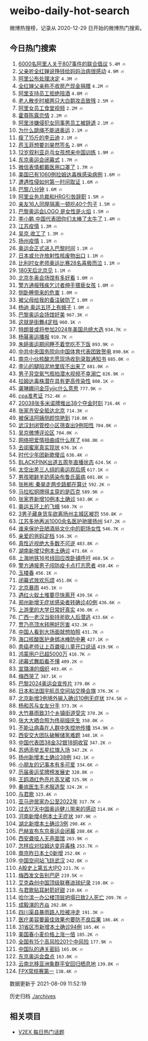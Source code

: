 # weibo-daily-hot-search

微博热搜榜，记录从 2020-12-29 日开始的微博热门搜索。

## 今日热门搜索

<!-- BEGIN -->

1. [6000名阿里人关于807事件的联合倡议](https://s.weibo.com/weibo?q=%236000%E5%90%8D%E9%98%BF%E9%87%8C%E4%BA%BA%E5%85%B3%E4%BA%8E807%E4%BA%8B%E4%BB%B6%E7%9A%84%E8%81%94%E5%90%88%E5%80%A1%E8%AE%AE%23&Refer=top) `5.4M 🔥`
1. [父亲听全红婵说挣钱给妈妈治病很感动](https://s.weibo.com/weibo?q=%23%E7%88%B6%E4%BA%B2%E5%90%AC%E5%85%A8%E7%BA%A2%E5%A9%B5%E8%AF%B4%E6%8C%A3%E9%92%B1%E7%BB%99%E5%A6%88%E5%A6%88%E6%B2%BB%E7%97%85%E5%BE%88%E6%84%9F%E5%8A%A8%23&Refer=top) `4.9M 🔥`
1. [阿里公布处理决定](https://s.weibo.com/weibo?q=%23%E9%98%BF%E9%87%8C%E5%85%AC%E5%B8%83%E5%A4%84%E7%90%86%E5%86%B3%E5%AE%9A%23&Refer=top) `4.3M 🔥`
1. [全红婵父亲称不收房产现金捐赠](https://s.weibo.com/weibo?q=%23%E5%85%A8%E7%BA%A2%E5%A9%B5%E7%88%B6%E4%BA%B2%E7%A7%B0%E4%B8%8D%E6%94%B6%E6%88%BF%E4%BA%A7%E7%8E%B0%E9%87%91%E6%8D%90%E8%B5%A0%23&Refer=top) `4.2M 🔥`
1. [阿里支持员工拒绝陪酒](https://s.weibo.com/weibo?q=%23%E9%98%BF%E9%87%8C%E6%94%AF%E6%8C%81%E5%91%98%E5%B7%A5%E6%8B%92%E7%BB%9D%E9%99%AA%E9%85%92%23&Refer=top) `4.0M 🔥`
1. [老人散步时被两只大白鹅攻击致残](https://s.weibo.com/weibo?q=%23%E8%80%81%E4%BA%BA%E6%95%A3%E6%AD%A5%E6%97%B6%E8%A2%AB%E4%B8%A4%E5%8F%AA%E5%A4%A7%E7%99%BD%E9%B9%85%E6%94%BB%E5%87%BB%E8%87%B4%E6%AE%8B%23&Refer=top) `2.5M 🔥`
1. [阿里女员工食堂视频](https://s.weibo.com/weibo?q=%23%E9%98%BF%E9%87%8C%E5%A5%B3%E5%91%98%E5%B7%A5%E9%A3%9F%E5%A0%82%E8%A7%86%E9%A2%91%23&Refer=top) `2.2M 🔥`
1. [霍尊陈露恋情](https://s.weibo.com/weibo?q=%23%E9%9C%8D%E5%B0%8A%E9%99%88%E9%9C%B2%E6%81%8B%E6%83%85%23&Refer=top) `2.2M 🔥`
1. [阿里涉嫌侵犯女同事男员工被辞退](https://s.weibo.com/weibo?q=%23%E9%98%BF%E9%87%8C%E6%B6%89%E5%AB%8C%E4%BE%B5%E7%8A%AF%E5%A5%B3%E5%90%8C%E4%BA%8B%E7%94%B7%E5%91%98%E5%B7%A5%E8%A2%AB%E8%BE%9E%E9%80%80%23&Refer=top) `2.1M 🔥`
1. [为什么跳绳不能进奥运](https://s.weibo.com/weibo?q=%23%E4%B8%BA%E4%BB%80%E4%B9%88%E8%B7%B3%E7%BB%B3%E4%B8%8D%E8%83%BD%E8%BF%9B%E5%A5%A5%E8%BF%90%23&Refer=top) `2.1M 🔥`
1. [瘦了15斤的李云迪](https://s.weibo.com/weibo?q=%23%E7%98%A6%E4%BA%8615%E6%96%A4%E7%9A%84%E6%9D%8E%E4%BA%91%E8%BF%AA%23&Refer=top) `2.1M 🔥`
1. [芦玉菲想要刘昊然签名](https://s.weibo.com/weibo?q=%23%E8%8A%A6%E7%8E%89%E8%8F%B2%E6%83%B3%E8%A6%81%E5%88%98%E6%98%8A%E7%84%B6%E7%AD%BE%E5%90%8D%23&Refer=top) `2.0M 🔥`
1. [12岁叙利亚乒乓女孩想来中国训练](https://s.weibo.com/weibo?q=%2312%E5%B2%81%E5%8F%99%E5%88%A9%E4%BA%9A%E4%B9%92%E4%B9%93%E5%A5%B3%E5%AD%A9%E6%83%B3%E6%9D%A5%E4%B8%AD%E5%9B%BD%E8%AE%AD%E7%BB%83%23&Refer=top) `1.9M 🔥`
1. [东京奥运会闭幕式](https://s.weibo.com/weibo?q=%23%E4%B8%9C%E4%BA%AC%E5%A5%A5%E8%BF%90%E4%BC%9A%E9%97%AD%E5%B9%95%E5%BC%8F%23&Refer=top) `1.7M 🔥`
1. [微信表情都戴医用口罩了](https://s.weibo.com/weibo?q=%23%E5%BE%AE%E4%BF%A1%E8%A1%A8%E6%83%85%E9%83%BD%E6%88%B4%E5%8C%BB%E7%94%A8%E5%8F%A3%E7%BD%A9%E4%BA%86%23&Refer=top) `1.7M 🔥`
1. [美国已有1060例拉姆达毒株感染病例](https://s.weibo.com/weibo?q=%23%E7%BE%8E%E5%9B%BD%E5%B7%B2%E6%9C%891060%E4%BE%8B%E6%8B%89%E5%A7%86%E8%BE%BE%E6%AF%92%E6%A0%AA%E6%84%9F%E6%9F%93%E7%97%85%E4%BE%8B%23&Refer=top) `1.6M 🔥`
1. [遭遇性侵如何第一时间取证](https://s.weibo.com/weibo?q=%23%E9%81%AD%E9%81%87%E6%80%A7%E4%BE%B5%E5%A6%82%E4%BD%95%E7%AC%AC%E4%B8%80%E6%97%B6%E9%97%B4%E5%8F%96%E8%AF%81%23&Refer=top) `1.6M 🔥`
1. [巴黎八分钟](https://s.weibo.com/weibo?q=%23%E5%B7%B4%E9%BB%8E%E5%85%AB%E5%88%86%E9%92%9F%23&Refer=top) `1.6M 🔥`
1. [阿里业务总裁和HRG引咎辞职](https://s.weibo.com/weibo?q=%23%E9%98%BF%E9%87%8C%E4%B8%9A%E5%8A%A1%E6%80%BB%E8%A3%81%E5%92%8CHRG%E5%BC%95%E5%92%8E%E8%BE%9E%E8%81%8C%23&Refer=top) `1.5M 🔥`
1. [亲友16人同屋隔离一顿吃40个包子](https://s.weibo.com/weibo?q=%23%E4%BA%B2%E5%8F%8B16%E4%BA%BA%E5%90%8C%E5%B1%8B%E9%9A%94%E7%A6%BB%E4%B8%80%E9%A1%BF%E5%90%8340%E4%B8%AA%E5%8C%85%E5%AD%90%23&Refer=top) `1.5M 🔥`
1. [巴黎奥运会LOGO 是女性是火焰](https://s.weibo.com/weibo?q=%E5%B7%B4%E9%BB%8E%E5%A5%A5%E8%BF%90%E4%BC%9ALOGO%20%E6%98%AF%E5%A5%B3%E6%80%A7%E6%98%AF%E7%81%AB%E7%84%B0&Refer=top) `1.5M 🔥`
1. [李小鹏 中国代表团你们太棒了太牛了](https://s.weibo.com/weibo?q=%E6%9D%8E%E5%B0%8F%E9%B9%8F%20%E4%B8%AD%E5%9B%BD%E4%BB%A3%E8%A1%A8%E5%9B%A2%E4%BD%A0%E4%BB%AC%E5%A4%AA%E6%A3%92%E4%BA%86%E5%A4%AA%E7%89%9B%E4%BA%86&Refer=top) `1.4M 🔥`
1. [江苏疫情](https://s.weibo.com/weibo?q=%E6%B1%9F%E8%8B%8F%E7%96%AB%E6%83%85&Refer=top) `1.3M 🔥`
1. [吴京 收工了](https://s.weibo.com/weibo?q=%E5%90%B4%E4%BA%AC%20%E6%94%B6%E5%B7%A5%E4%BA%86&Refer=top) `1.3M 🔥`
1. [扬州疫情](https://s.weibo.com/weibo?q=%E6%89%AC%E5%B7%9E%E7%96%AB%E6%83%85&Refer=top) `1.1M 🔥`
1. [奥运会正式进入巴黎时间](https://s.weibo.com/weibo?q=%E5%A5%A5%E8%BF%90%E4%BC%9A%E6%AD%A3%E5%BC%8F%E8%BF%9B%E5%85%A5%E5%B7%B4%E9%BB%8E%E6%97%B6%E9%97%B4&Refer=top) `1.1M 🔥`
1. [日本或允许放射性核废物出口](https://s.weibo.com/weibo?q=%23%E6%97%A5%E6%9C%AC%E6%88%96%E5%85%81%E8%AE%B8%E6%94%BE%E5%B0%84%E6%80%A7%E6%A0%B8%E5%BA%9F%E7%89%A9%E5%87%BA%E5%8F%A3%23&Refer=top) `1.1M 🔥`
1. [比利时女老师奥运比赛28名喜极而泣](https://s.weibo.com/weibo?q=%23%E6%AF%94%E5%88%A9%E6%97%B6%E5%A5%B3%E8%80%81%E5%B8%88%E5%A5%A5%E8%BF%90%E6%AF%94%E8%B5%9B28%E5%90%8D%E5%96%9C%E6%9E%81%E8%80%8C%E6%B3%A3%23&Refer=top) `1.1M 🔥`
1. [180天后北京见](https://s.weibo.com/weibo?q=%23180%E5%A4%A9%E5%90%8E%E5%8C%97%E4%BA%AC%E8%A7%81%23&Refer=top) `1.1M 🔥`
1. [北京冬奥会场馆有多好看](https://s.weibo.com/weibo?q=%23%E5%8C%97%E4%BA%AC%E5%86%AC%E5%A5%A5%E4%BC%9A%E5%9C%BA%E9%A6%86%E6%9C%89%E5%A4%9A%E5%A5%BD%E7%9C%8B%23&Refer=top) `1.0M 🔥`
1. [警方通报残疾乞讨者伸手猥亵女孩](https://s.weibo.com/weibo?q=%23%E8%AD%A6%E6%96%B9%E9%80%9A%E6%8A%A5%E6%AE%8B%E7%96%BE%E4%B9%9E%E8%AE%A8%E8%80%85%E4%BC%B8%E6%89%8B%E7%8C%A5%E4%BA%B5%E5%A5%B3%E5%AD%A9%23&Refer=top) `1.0M 🔥`
1. [侧卧睡带来的危害](https://s.weibo.com/weibo?q=%23%E4%BE%A7%E5%8D%A7%E7%9D%A1%E5%B8%A6%E6%9D%A5%E7%9A%84%E5%8D%B1%E5%AE%B3%23&Refer=top) `1.0M 🔥`
1. [被父母给我的备注破防了](https://s.weibo.com/weibo?q=%23%E8%A2%AB%E7%88%B6%E6%AF%8D%E7%BB%99%E6%88%91%E7%9A%84%E5%A4%87%E6%B3%A8%E7%A0%B4%E9%98%B2%E4%BA%86%23&Refer=top) `1.0M 🔥`
1. [杨迪 奥运五环上有蛾子](https://s.weibo.com/weibo?q=%E6%9D%A8%E8%BF%AA%20%E5%A5%A5%E8%BF%90%E4%BA%94%E7%8E%AF%E4%B8%8A%E6%9C%89%E8%9B%BE%E5%AD%90&Refer=top) `1.0M 🔥`
1. [巴黎奥运会场馆好美](https://s.weibo.com/weibo?q=%E5%B7%B4%E9%BB%8E%E5%A5%A5%E8%BF%90%E4%BC%9A%E5%9C%BA%E9%A6%86%E5%A5%BD%E7%BE%8E&Refer=top) `967.3K 🔥`
1. [这就是街舞4定档](https://s.weibo.com/weibo?q=%23%E8%BF%99%E5%B0%B1%E6%98%AF%E8%A1%97%E8%88%9E4%E5%AE%9A%E6%A1%A3%23&Refer=top) `960.1K 🔥`
1. [特朗普或将参加2024年美国总统大选](https://s.weibo.com/weibo?q=%23%E7%89%B9%E6%9C%97%E6%99%AE%E6%88%96%E5%B0%86%E5%8F%82%E5%8A%A02024%E5%B9%B4%E7%BE%8E%E5%9B%BD%E6%80%BB%E7%BB%9F%E5%A4%A7%E9%80%89%23&Refer=top) `934.7K 🔥`
1. [杨幂奥运播报](https://s.weibo.com/weibo?q=%23%E6%9D%A8%E5%B9%82%E5%A5%A5%E8%BF%90%E6%92%AD%E6%8A%A5%23&Refer=top) `910.7K 🔥`
1. [朱婷奥运期间睡不着觉吃不下饭](https://s.weibo.com/weibo?q=%23%E6%9C%B1%E5%A9%B7%E5%A5%A5%E8%BF%90%E6%9C%9F%E9%97%B4%E7%9D%A1%E4%B8%8D%E7%9D%80%E8%A7%89%E5%90%83%E4%B8%8D%E4%B8%8B%E9%A5%AD%23&Refer=top) `893.9K 🔥`
1. [中共中央国务院向中国体育代表团致贺电](https://s.weibo.com/weibo?q=%23%E4%B8%AD%E5%85%B1%E4%B8%AD%E5%A4%AE%E5%9B%BD%E5%8A%A1%E9%99%A2%E5%90%91%E4%B8%AD%E5%9B%BD%E4%BD%93%E8%82%B2%E4%BB%A3%E8%A1%A8%E5%9B%A2%E8%87%B4%E8%B4%BA%E7%94%B5%23&Refer=top) `890.6K 🔥`
1. [南京小伙核酸志愿现场收到录取通知书](https://s.weibo.com/weibo?q=%23%E5%8D%97%E4%BA%AC%E5%B0%8F%E4%BC%99%E6%A0%B8%E9%85%B8%E5%BF%97%E6%84%BF%E7%8E%B0%E5%9C%BA%E6%94%B6%E5%88%B0%E5%BD%95%E5%8F%96%E9%80%9A%E7%9F%A5%E4%B9%A6%23&Refer=top) `885.0K 🔥`
1. [李沁的腿陷泥地里拔不出来了](https://s.weibo.com/weibo?q=%23%E6%9D%8E%E6%B2%81%E7%9A%84%E8%85%BF%E9%99%B7%E6%B3%A5%E5%9C%B0%E9%87%8C%E6%8B%94%E4%B8%8D%E5%87%BA%E6%9D%A5%E4%BA%86%23&Refer=top) `881.0K 🔥`
1. [男子背空氧气瓶拍潜水视频不幸溺亡](https://s.weibo.com/weibo?q=%23%E7%94%B7%E5%AD%90%E8%83%8C%E7%A9%BA%E6%B0%A7%E6%B0%94%E7%93%B6%E6%8B%8D%E6%BD%9C%E6%B0%B4%E8%A7%86%E9%A2%91%E4%B8%8D%E5%B9%B8%E6%BA%BA%E4%BA%A1%23&Refer=top) `826.9K 🔥`
1. [拉姆达毒株潜在具有更高传染性](https://s.weibo.com/weibo?q=%23%E6%8B%89%E5%A7%86%E8%BE%BE%E6%AF%92%E6%A0%AA%E6%BD%9C%E5%9C%A8%E5%85%B7%E6%9C%89%E6%9B%B4%E9%AB%98%E4%BC%A0%E6%9F%93%E6%80%A7%23&Refer=top) `808.1K 🔥`
1. [龚琳娜问金莎yjjc什么意思](https://s.weibo.com/weibo?q=%23%E9%BE%9A%E7%90%B3%E5%A8%9C%E9%97%AE%E9%87%91%E8%8E%8Eyjjc%E4%BB%80%E4%B9%88%E6%84%8F%E6%80%9D%23&Refer=top) `777.9K 🔥`
1. [cpa准考证](https://s.weibo.com/weibo?q=%23cpa%E5%87%86%E8%80%83%E8%AF%81%23&Refer=top) `752.4K 🔥`
1. [20038张多米诺牌推出38个夺金时刻](https://s.weibo.com/weibo?q=%2320038%E5%BC%A0%E5%A4%9A%E7%B1%B3%E8%AF%BA%E7%89%8C%E6%8E%A8%E5%87%BA38%E4%B8%AA%E5%A4%BA%E9%87%91%E6%97%B6%E5%88%BB%23&Refer=top) `716.4K 🔥`
1. [张家齐安全抵达北京](https://s.weibo.com/weibo?q=%23%E5%BC%A0%E5%AE%B6%E9%BD%90%E5%AE%89%E5%85%A8%E6%8A%B5%E8%BE%BE%E5%8C%97%E4%BA%AC%23&Refer=top) `714.3K 🔥`
1. [被保洁阿姨侧颜惊艳到](https://s.weibo.com/weibo?q=%23%E8%A2%AB%E4%BF%9D%E6%B4%81%E9%98%BF%E5%A7%A8%E4%BE%A7%E9%A2%9C%E6%83%8A%E8%89%B3%E5%88%B0%23&Refer=top) `710.0K 🔥`
1. [武汉封闭管控小区筛查出9例阳性](https://s.weibo.com/weibo?q=%23%E6%AD%A6%E6%B1%89%E5%B0%81%E9%97%AD%E7%AE%A1%E6%8E%A7%E5%B0%8F%E5%8C%BA%E7%AD%9B%E6%9F%A5%E5%87%BA9%E4%BE%8B%E9%98%B3%E6%80%A7%23&Refer=top) `704.0K 🔥`
1. [吴京微博评论区](https://s.weibo.com/weibo?q=%23%E5%90%B4%E4%BA%AC%E5%BE%AE%E5%8D%9A%E8%AF%84%E8%AE%BA%E5%8C%BA%23&Refer=top) `704.0K 🔥`
1. [网络把爱情扭曲成什么样了](https://s.weibo.com/weibo?q=%23%E7%BD%91%E7%BB%9C%E6%8A%8A%E7%88%B1%E6%83%85%E6%89%AD%E6%9B%B2%E6%88%90%E4%BB%80%E4%B9%88%E6%A0%B7%E4%BA%86%23&Refer=top) `698.0K 🔥`
1. [去闺蜜家真实现状](https://s.weibo.com/weibo?q=%23%E5%8E%BB%E9%97%BA%E8%9C%9C%E5%AE%B6%E7%9C%9F%E5%AE%9E%E7%8E%B0%E7%8A%B6%23&Refer=top) `676.1K 🔥`
1. [时代少年团新歌傻瓜](https://s.weibo.com/weibo?q=%23%E6%97%B6%E4%BB%A3%E5%B0%91%E5%B9%B4%E5%9B%A2%E6%96%B0%E6%AD%8C%E5%82%BB%E7%93%9C%23&Refer=top) `636.4K 🔥`
1. [BLACKPINK出道五周年直播状态](https://s.weibo.com/weibo?q=%23BLACKPINK%E5%87%BA%E9%81%93%E4%BA%94%E5%91%A8%E5%B9%B4%E7%9B%B4%E6%92%AD%E7%8A%B6%E6%80%81%23&Refer=top) `624.5K 🔥`
1. [太空出差三人组的奥运观后感](https://s.weibo.com/weibo?q=%23%E5%A4%AA%E7%A9%BA%E5%87%BA%E5%B7%AE%E4%B8%89%E4%BA%BA%E7%BB%84%E7%9A%84%E5%A5%A5%E8%BF%90%E8%A7%82%E5%90%8E%E6%84%9F%23&Refer=top) `617.1K 🔥`
1. [男孩喝鲜羊奶感染布鲁氏菌病](https://s.weibo.com/weibo?q=%23%E7%94%B7%E5%AD%A9%E5%96%9D%E9%B2%9C%E7%BE%8A%E5%A5%B6%E6%84%9F%E6%9F%93%E5%B8%83%E9%B2%81%E6%B0%8F%E8%8F%8C%E7%97%85%23&Refer=top) `601.8K 🔥`
1. [张彬彬 秦昊走两步路都在算计](https://s.weibo.com/weibo?q=%E5%BC%A0%E5%BD%AC%E5%BD%AC%20%E7%A7%A6%E6%98%8A%E8%B5%B0%E4%B8%A4%E6%AD%A5%E8%B7%AF%E9%83%BD%E5%9C%A8%E7%AE%97%E8%AE%A1&Refer=top) `592.2K 🔥`
1. [马拉松铜牌得主穿的是匹克](https://s.weibo.com/weibo?q=%23%E9%A9%AC%E6%8B%89%E6%9D%BE%E9%93%9C%E7%89%8C%E5%BE%97%E4%B8%BB%E7%A9%BF%E7%9A%84%E6%98%AF%E5%8C%B9%E5%85%8B%23&Refer=top) `589.9K 🔥`
1. [张家界新增10例本土确诊](https://s.weibo.com/weibo?q=%23%E5%BC%A0%E5%AE%B6%E7%95%8C%E6%96%B0%E5%A2%9E10%E4%BE%8B%E6%9C%AC%E5%9C%9F%E7%A1%AE%E8%AF%8A%23&Refer=top) `583.0K 🔥`
1. [奥运五环上的飞蛾](https://s.weibo.com/weibo?q=%23%E5%A5%A5%E8%BF%90%E4%BA%94%E7%8E%AF%E4%B8%8A%E7%9A%84%E9%A3%9E%E8%9B%BE%23&Refer=top) `560.7K 🔥`
1. [3男子藏身货车欲离扬州主城区被罚](https://s.weibo.com/weibo?q=%233%E7%94%B7%E5%AD%90%E8%97%8F%E8%BA%AB%E8%B4%A7%E8%BD%A6%E6%AC%B2%E7%A6%BB%E6%89%AC%E5%B7%9E%E4%B8%BB%E5%9F%8E%E5%8C%BA%E8%A2%AB%E7%BD%9A%23&Refer=top) `550.8K 🔥`
1. [江苏多地再派1000余名医护驰援扬州](https://s.weibo.com/weibo?q=%23%E6%B1%9F%E8%8B%8F%E5%A4%9A%E5%9C%B0%E5%86%8D%E6%B4%BE1000%E4%BD%99%E5%90%8D%E5%8C%BB%E6%8A%A4%E9%A9%B0%E6%8F%B4%E6%89%AC%E5%B7%9E%23&Refer=top) `547.2K 🔥`
1. [谁来保护丑陋酒局文化中的职场女性](https://s.weibo.com/weibo?q=%23%E8%B0%81%E6%9D%A5%E4%BF%9D%E6%8A%A4%E4%B8%91%E9%99%8B%E9%85%92%E5%B1%80%E6%96%87%E5%8C%96%E4%B8%AD%E7%9A%84%E8%81%8C%E5%9C%BA%E5%A5%B3%E6%80%A7%23&Refer=top) `546.7K 🔥`
1. [亲爱的爸妈定档](https://s.weibo.com/weibo?q=%23%E4%BA%B2%E7%88%B1%E7%9A%84%E7%88%B8%E5%A6%88%E5%AE%9A%E6%A1%A3%23&Refer=top) `516.3K 🔥`
1. [真性近视绝大多数不可逆](https://s.weibo.com/weibo?q=%23%E7%9C%9F%E6%80%A7%E8%BF%91%E8%A7%86%E7%BB%9D%E5%A4%A7%E5%A4%9A%E6%95%B0%E4%B8%8D%E5%8F%AF%E9%80%86%23&Refer=top) `483.8K 🔥`
1. [湖南新增12例本土确诊](https://s.weibo.com/weibo?q=%23%E6%B9%96%E5%8D%97%E6%96%B0%E5%A2%9E12%E4%BE%8B%E6%9C%AC%E5%9C%9F%E7%A1%AE%E8%AF%8A%23&Refer=top) `471.6K 🔥`
1. [上海地铁16号线回应改卧铺呼吁](https://s.weibo.com/weibo?q=%23%E4%B8%8A%E6%B5%B7%E5%9C%B0%E9%93%8116%E5%8F%B7%E7%BA%BF%E5%9B%9E%E5%BA%94%E6%94%B9%E5%8D%A7%E9%93%BA%E5%91%BC%E5%90%81%23&Refer=top) `468.5K 🔥`
1. [警方通报男子闯防疫卡点打志愿者](https://s.weibo.com/weibo?q=%23%E8%AD%A6%E6%96%B9%E9%80%9A%E6%8A%A5%E7%94%B7%E5%AD%90%E9%97%AF%E9%98%B2%E7%96%AB%E5%8D%A1%E7%82%B9%E6%89%93%E5%BF%97%E6%84%BF%E8%80%85%23&Refer=top) `458.4K 🔥`
1. [玉楼春](https://s.weibo.com/weibo?q=%E7%8E%89%E6%A5%BC%E6%98%A5&Refer=top) `456.1K 🔥`
1. [闭幕式放欢乐颂](https://s.weibo.com/weibo?q=%E9%97%AD%E5%B9%95%E5%BC%8F%E6%94%BE%E6%AC%A2%E4%B9%90%E9%A2%82&Refer=top) `451.0K 🔥`
1. [北京暴雨](https://s.weibo.com/weibo?q=%23%E5%8C%97%E4%BA%AC%E6%9A%B4%E9%9B%A8%23&Refer=top) `445.1K 🔥`
1. [遇红火蚁土堆要尽快离开](https://s.weibo.com/weibo?q=%23%E9%81%87%E7%BA%A2%E7%81%AB%E8%9A%81%E5%9C%9F%E5%A0%86%E8%A6%81%E5%B0%BD%E5%BF%AB%E7%A6%BB%E5%BC%80%23&Refer=top) `439.5K 🔥`
1. [郑州新增无症状感染者转确诊40例](https://s.weibo.com/weibo?q=%23%E9%83%91%E5%B7%9E%E6%96%B0%E5%A2%9E%E6%97%A0%E7%97%87%E7%8A%B6%E6%84%9F%E6%9F%93%E8%80%85%E8%BD%AC%E7%A1%AE%E8%AF%8A40%E4%BE%8B%23&Refer=top) `436.6K 🔥`
1. [上游里的大学日常好真实](https://s.weibo.com/weibo?q=%23%E4%B8%8A%E6%B8%B8%E9%87%8C%E7%9A%84%E5%A4%A7%E5%AD%A6%E6%97%A5%E5%B8%B8%E5%A5%BD%E7%9C%9F%E5%AE%9E%23&Refer=top) `436.0K 🔥`
1. [广西一老汉当街持斧砍人后潜逃](https://s.weibo.com/weibo?q=%23%E5%B9%BF%E8%A5%BF%E4%B8%80%E8%80%81%E6%B1%89%E5%BD%93%E8%A1%97%E6%8C%81%E6%96%A7%E7%A0%8D%E4%BA%BA%E5%90%8E%E6%BD%9C%E9%80%83%23&Refer=top) `433.6K 🔥`
1. [贾乃亮顶水转圈好厉害](https://s.weibo.com/weibo?q=%23%E8%B4%BE%E4%B9%83%E4%BA%AE%E9%A1%B6%E6%B0%B4%E8%BD%AC%E5%9C%88%E5%A5%BD%E5%8E%89%E5%AE%B3%23&Refer=top) `432.3K 🔥`
1. [中国人看到大场面就想拍照](https://s.weibo.com/weibo?q=%23%E4%B8%AD%E5%9B%BD%E4%BA%BA%E7%9C%8B%E5%88%B0%E5%A4%A7%E5%9C%BA%E9%9D%A2%E5%B0%B1%E6%83%B3%E6%8B%8D%E7%85%A7%23&Refer=top) `431.7K 🔥`
1. [海口核酸医护身绑冰棒防中暑](https://s.weibo.com/weibo?q=%23%E6%B5%B7%E5%8F%A3%E6%A0%B8%E9%85%B8%E5%8C%BB%E6%8A%A4%E8%BA%AB%E7%BB%91%E5%86%B0%E6%A3%92%E9%98%B2%E4%B8%AD%E6%9A%91%23&Refer=top) `427.1K 🔥`
1. [患癌老师让上百聋哑儿童开口说话](https://s.weibo.com/weibo?q=%23%E6%82%A3%E7%99%8C%E8%80%81%E5%B8%88%E8%AE%A9%E4%B8%8A%E7%99%BE%E8%81%8B%E5%93%91%E5%84%BF%E7%AB%A5%E5%BC%80%E5%8F%A3%E8%AF%B4%E8%AF%9D%23&Refer=top) `419.9K 🔥`
1. [鸿蒙用户已超5000万](https://s.weibo.com/weibo?q=%23%E9%B8%BF%E8%92%99%E7%94%A8%E6%88%B7%E5%B7%B2%E8%B6%855000%E4%B8%87%23&Refer=top) `416.7K 🔥`
1. [闭幕式舞蹈看不懂](https://s.weibo.com/weibo?q=%23%E9%97%AD%E5%B9%95%E5%BC%8F%E8%88%9E%E8%B9%88%E7%9C%8B%E4%B8%8D%E6%87%82%23&Refer=top) `409.2K 🔥`
1. [宣璐演的烟织](https://s.weibo.com/weibo?q=%23%E5%AE%A3%E7%92%90%E6%BC%94%E7%9A%84%E7%83%9F%E7%BB%87%23&Refer=top) `403.4K 🔥`
1. [梅西哭了](https://s.weibo.com/weibo?q=%23%E6%A2%85%E8%A5%BF%E5%93%AD%E4%BA%86%23&Refer=top) `387.1K 🔥`
1. [巴黎2024奥运会宣传片](https://s.weibo.com/weibo?q=%23%E5%B7%B4%E9%BB%8E2024%E5%A5%A5%E8%BF%90%E4%BC%9A%E5%AE%A3%E4%BC%A0%E7%89%87%23&Refer=top) `379.8K 🔥`
1. [日本和法国宇航员空间站交换会旗](https://s.weibo.com/weibo?q=%23%E6%97%A5%E6%9C%AC%E5%92%8C%E6%B3%95%E5%9B%BD%E5%AE%87%E8%88%AA%E5%91%98%E7%A9%BA%E9%97%B4%E7%AB%99%E4%BA%A4%E6%8D%A2%E4%BC%9A%E6%97%97%23&Refer=top) `376.3K 🔥`
1. [北京新增3例境外输入确诊10例无症状](https://s.weibo.com/weibo?q=%23%E5%8C%97%E4%BA%AC%E6%96%B0%E5%A2%9E3%E4%BE%8B%E5%A2%83%E5%A4%96%E8%BE%93%E5%85%A5%E7%A1%AE%E8%AF%8A10%E4%BE%8B%E6%97%A0%E7%97%87%E7%8A%B6%23&Refer=top) `374.5K 🔥`
1. [杨和苏与女友分手](https://s.weibo.com/weibo?q=%23%E6%9D%A8%E5%92%8C%E8%8B%8F%E4%B8%8E%E5%A5%B3%E5%8F%8B%E5%88%86%E6%89%8B%23&Refer=top) `373.3K 🔥`
1. [大竹暴雨致31个乡镇街道受灾](https://s.weibo.com/weibo?q=%23%E5%A4%A7%E7%AB%B9%E6%9A%B4%E9%9B%A8%E8%87%B431%E4%B8%AA%E4%B9%A1%E9%95%87%E8%A1%97%E9%81%93%E5%8F%97%E7%81%BE%23&Refer=top) `370.2K 🔥`
1. [张大大晒合照为佟丽娅庆生](https://s.weibo.com/weibo?q=%23%E5%BC%A0%E5%A4%A7%E5%A4%A7%E6%99%92%E5%90%88%E7%85%A7%E4%B8%BA%E4%BD%9F%E4%B8%BD%E5%A8%85%E5%BA%86%E7%94%9F%23&Refer=top) `358.0K 🔥`
1. [不能让病毒在人群中失控地传播](https://s.weibo.com/weibo?q=%23%E4%B8%8D%E8%83%BD%E8%AE%A9%E7%97%85%E6%AF%92%E5%9C%A8%E4%BA%BA%E7%BE%A4%E4%B8%AD%E5%A4%B1%E6%8E%A7%E5%9C%B0%E4%BC%A0%E6%92%AD%23&Refer=top) `354.9K 🔥`
1. [西安交大团队破解储氢难题](https://s.weibo.com/weibo?q=%23%E8%A5%BF%E5%AE%89%E4%BA%A4%E5%A4%A7%E5%9B%A2%E9%98%9F%E7%A0%B4%E8%A7%A3%E5%82%A8%E6%B0%A2%E9%9A%BE%E9%A2%98%23&Refer=top) `348.1K 🔥`
1. [中国代表团38金32银18铜收官](https://s.weibo.com/weibo?q=%23%E4%B8%AD%E5%9B%BD%E4%BB%A3%E8%A1%A8%E5%9B%A238%E9%87%9132%E9%93%B618%E9%93%9C%E6%94%B6%E5%AE%98%23&Refer=top) `347.2K 🔥`
1. [苏炳添举五星红旗入场](https://s.weibo.com/weibo?q=%23%E8%8B%8F%E7%82%B3%E6%B7%BB%E4%B8%BE%E4%BA%94%E6%98%9F%E7%BA%A2%E6%97%97%E5%85%A5%E5%9C%BA%23&Refer=top) `347.2K 🔥`
1. [扬州新增本土确诊38例](https://s.weibo.com/weibo?q=%23%E6%89%AC%E5%B7%9E%E6%96%B0%E5%A2%9E%E6%9C%AC%E5%9C%9F%E7%A1%AE%E8%AF%8A38%E4%BE%8B%23&Refer=top) `342.1K 🔥`
1. [小朋友的记事本有多可爱](https://s.weibo.com/weibo?q=%23%E5%B0%8F%E6%9C%8B%E5%8F%8B%E7%9A%84%E8%AE%B0%E4%BA%8B%E6%9C%AC%E6%9C%89%E5%A4%9A%E5%8F%AF%E7%88%B1%23&Refer=top) `334.6K 🔥`
1. [历届奥运奖牌榜发展史](https://s.weibo.com/weibo?q=%23%E5%8E%86%E5%B1%8A%E5%A5%A5%E8%BF%90%E5%A5%96%E7%89%8C%E6%A6%9C%E5%8F%91%E5%B1%95%E5%8F%B2%23&Refer=top) `328.0K 🔥`
1. [王鸥酒红色亮片高叉裙](https://s.weibo.com/weibo?q=%23%E7%8E%8B%E9%B8%A5%E9%85%92%E7%BA%A2%E8%89%B2%E4%BA%AE%E7%89%87%E9%AB%98%E5%8F%89%E8%A3%99%23&Refer=top) `325.9K 🔥`
1. [秦岚医生手术服造型](https://s.weibo.com/weibo?q=%23%E7%A7%A6%E5%B2%9A%E5%8C%BB%E7%94%9F%E6%89%8B%E6%9C%AF%E6%9C%8D%E9%80%A0%E5%9E%8B%23&Refer=top) `324.2K 🔥`
1. [与君歌](https://s.weibo.com/weibo?q=%E4%B8%8E%E5%90%9B%E6%AD%8C&Refer=top) `323.4K 🔥`
1. [亚马逊居家办公至2022年](https://s.weibo.com/weibo?q=%23%E4%BA%9A%E9%A9%AC%E9%80%8A%E5%B1%85%E5%AE%B6%E5%8A%9E%E5%85%AC%E8%87%B32022%E5%B9%B4%23&Refer=top) `317.7K 🔥`
1. [过去17天中国奥运健儿带来的感动](https://s.weibo.com/weibo?q=%23%E8%BF%87%E5%8E%BB17%E5%A4%A9%E4%B8%AD%E5%9B%BD%E5%A5%A5%E8%BF%90%E5%81%A5%E5%84%BF%E5%B8%A6%E6%9D%A5%E7%9A%84%E6%84%9F%E5%8A%A8%23&Refer=top) `314.8K 🔥`
1. [河南新增4例本土无症状](https://s.weibo.com/weibo?q=%23%E6%B2%B3%E5%8D%97%E6%96%B0%E5%A2%9E4%E4%BE%8B%E6%9C%AC%E5%9C%9F%E6%97%A0%E7%97%87%E7%8A%B6%23&Refer=top) `307.9K 🔥`
1. [湖北新增本土确诊3例](https://s.weibo.com/weibo?q=%23%E6%B9%96%E5%8C%97%E6%96%B0%E5%A2%9E%E6%9C%AC%E5%9C%9F%E7%A1%AE%E8%AF%8A3%E4%BE%8B%23&Refer=top) `290.4K 🔥`
1. [巴赫宣布东京奥运会闭幕](https://s.weibo.com/weibo?q=%23%E5%B7%B4%E8%B5%AB%E5%AE%A3%E5%B8%83%E4%B8%9C%E4%BA%AC%E5%A5%A5%E8%BF%90%E4%BC%9A%E9%97%AD%E5%B9%95%23&Refer=top) `288.6K 🔥`
1. [西安聋哑人无声面馆](https://s.weibo.com/weibo?q=%23%E8%A5%BF%E5%AE%89%E8%81%8B%E5%93%91%E4%BA%BA%E6%97%A0%E5%A3%B0%E9%9D%A2%E9%A6%86%23&Refer=top) `263.9K 🔥`
1. [怎样应对拉姆达变异毒株](https://s.weibo.com/weibo?q=%23%E6%80%8E%E6%A0%B7%E5%BA%94%E5%AF%B9%E6%8B%89%E5%A7%86%E8%BE%BE%E5%8F%98%E5%BC%82%E6%AF%92%E6%A0%AA%23&Refer=top) `253.7K 🔥`
1. [南京昨日本土0新增](https://s.weibo.com/weibo?q=%23%E5%8D%97%E4%BA%AC%E6%98%A8%E6%97%A5%E6%9C%AC%E5%9C%9F0%E6%96%B0%E5%A2%9E%23&Refer=top) `252.0K 🔥`
1. [中国空间站飞跃武汉](https://s.weibo.com/weibo?q=%23%E4%B8%AD%E5%9B%BD%E7%A9%BA%E9%97%B4%E7%AB%99%E9%A3%9E%E8%B7%83%E6%AD%A6%E6%B1%89%23&Refer=top) `242.0K 🔥`
1. [A股史上第五大IPO](https://s.weibo.com/weibo?q=A%E8%82%A1%E5%8F%B2%E4%B8%8A%E7%AC%AC%E4%BA%94%E5%A4%A7IPO&Refer=top) `221.7K 🔥`
1. [梅西发文告别巴萨](https://s.weibo.com/weibo?q=%23%E6%A2%85%E8%A5%BF%E5%8F%91%E6%96%87%E5%91%8A%E5%88%AB%E5%B7%B4%E8%90%A8%23&Refer=top) `219.5K 🔥`
1. [艾克森创中国顶级联赛进球纪录](https://s.weibo.com/weibo?q=%23%E8%89%BE%E5%85%8B%E6%A3%AE%E5%88%9B%E4%B8%AD%E5%9B%BD%E9%A1%B6%E7%BA%A7%E8%81%94%E8%B5%9B%E8%BF%9B%E7%90%83%E7%BA%AA%E5%BD%95%23&Refer=top) `210.8K 🔥`
1. [与君歌贴耳射箭好甜](https://s.weibo.com/weibo?q=%23%E4%B8%8E%E5%90%9B%E6%AD%8C%E8%B4%B4%E8%80%B3%E5%B0%84%E7%AE%AD%E5%A5%BD%E7%94%9C%23&Refer=top) `210.6K 🔥`
1. [哈尔滨一办公楼顶层坍塌已致2人死亡](https://s.weibo.com/weibo?q=%23%E5%93%88%E5%B0%94%E6%BB%A8%E4%B8%80%E5%8A%9E%E5%85%AC%E6%A5%BC%E9%A1%B6%E5%B1%82%E5%9D%8D%E5%A1%8C%E5%B7%B2%E8%87%B42%E4%BA%BA%E6%AD%BB%E4%BA%A1%23&Refer=top) `209.7K 🔥`
1. [成毅演的齐焱](https://s.weibo.com/weibo?q=%23%E6%88%90%E6%AF%85%E6%BC%94%E7%9A%84%E9%BD%90%E7%84%B1%23&Refer=top) `202.8K 🔥`
1. [四川渠县暴雨路人险被冲走](https://s.weibo.com/weibo?q=%23%E5%9B%9B%E5%B7%9D%E6%B8%A0%E5%8E%BF%E6%9A%B4%E9%9B%A8%E8%B7%AF%E4%BA%BA%E9%99%A9%E8%A2%AB%E5%86%B2%E8%B5%B0%23&Refer=top) `191.3K 🔥`
1. [医疗美容要最佳效果也要防不良后果](https://s.weibo.com/weibo?q=%23%E5%8C%BB%E7%96%97%E7%BE%8E%E5%AE%B9%E8%A6%81%E6%9C%80%E4%BD%B3%E6%95%88%E6%9E%9C%E4%B9%9F%E8%A6%81%E9%98%B2%E4%B8%8D%E8%89%AF%E5%90%8E%E6%9E%9C%23&Refer=top) `186.4K 🔥`
1. [31省区市新增本土确诊94例](https://s.weibo.com/weibo?q=%2331%E7%9C%81%E5%8C%BA%E5%B8%82%E6%96%B0%E5%A2%9E%E6%9C%AC%E5%9C%9F%E7%A1%AE%E8%AF%8A94%E4%BE%8B%23&Refer=top) `185.4K 🔥`
1. [美国春小麦价格上涨一倍](https://s.weibo.com/weibo?q=%23%E7%BE%8E%E5%9B%BD%E6%98%A5%E5%B0%8F%E9%BA%A6%E4%BB%B7%E6%A0%BC%E4%B8%8A%E6%B6%A8%E4%B8%80%E5%80%8D%23&Refer=top) `185.2K 🔥`
1. [全国有15个高风险201个中风险](https://s.weibo.com/weibo?q=%23%E5%85%A8%E5%9B%BD%E6%9C%8915%E4%B8%AA%E9%AB%98%E9%A3%8E%E9%99%A9201%E4%B8%AA%E4%B8%AD%E9%A3%8E%E9%99%A9%23&Refer=top) `177.9K 🔥`
1. [中国队的通关密码](https://s.weibo.com/weibo?q=%23%E4%B8%AD%E5%9B%BD%E9%98%9F%E7%9A%84%E9%80%9A%E5%85%B3%E5%AF%86%E7%A0%81%23&Refer=top) `165.0K 🔥`
1. [东京奥运会盘点](https://s.weibo.com/weibo?q=%23%E4%B8%9C%E4%BA%AC%E5%A5%A5%E8%BF%90%E4%BC%9A%E7%9B%98%E7%82%B9%23&Refer=top) `163.0K 🔥`
1. [云南北移亚洲象群平安回归栖息地](https://s.weibo.com/weibo?q=%23%E4%BA%91%E5%8D%97%E5%8C%97%E7%A7%BB%E4%BA%9A%E6%B4%B2%E8%B1%A1%E7%BE%A4%E5%B9%B3%E5%AE%89%E5%9B%9E%E5%BD%92%E6%A0%96%E6%81%AF%E5%9C%B0%23&Refer=top) `139.8K 🔥`
1. [FPX常规赛第一](https://s.weibo.com/weibo?q=FPX%E5%B8%B8%E8%A7%84%E8%B5%9B%E7%AC%AC%E4%B8%80&Refer=top) `138.4K 🔥`

数据更新于 2021-08-09 11:52:19

<!-- END -->

历史归档 [./archives](./archives)

## 相关项目

- [V2EX 每日热门话题](https://github.com/boojack/v2ex-daily-hot-topic)
